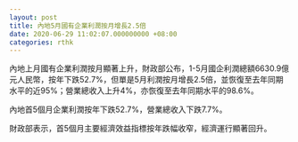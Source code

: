 ```yaml
---
layout: post
title: 內地5月國有企業利潤按月增長2.5倍
date: 2020-06-29 11:02:07.000000000 +08:00
categories: rthk
---
```


內地上月國有企業利潤按月顯著上升，財政部公布，1-5月國企利潤總額6630.9億元人民幣，按年下跌52.7%，但單是5月利潤按月增長2.5倍，並恢復至去年同期水平的近95%；營業總收入上升4%，亦恢復至去年同期水平的98.6%。

內地首5個月企業利潤按年下跌52.7%，營業總收入下跌7.7%。

財政部表示，首5個月主要經濟效益指標按年跌幅收窄，經濟運行顯著回升。
